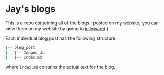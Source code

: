 # Jay's blogs

This is a repo containing all of the blogs I posted on my website, you can view them on my website by going to [jellyware( )](https://jellyware.co.uk/).

Each individual blog post has the following structure:

```bash
|-- blog_post
|   |-- Images_dir
|   |-- index.md
```

where `index.md` contains the actual text for the blog.